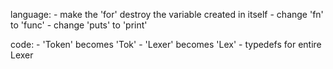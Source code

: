 language:
    - make the 'for' destroy the variable created in itself
    - change 'fn' to 'func'
    - change 'puts' to 'print'

code:
    - 'Token' becomes 'Tok'
    - 'Lexer' becomes 'Lex'
    - typedefs for entire Lexer
